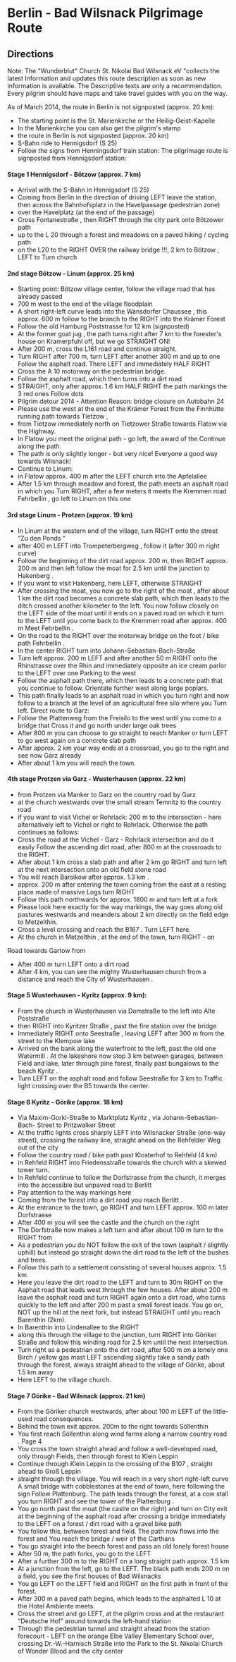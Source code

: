 # Berlin - Bad Wilsnack Pilgrimage Route

## Directions

Note:
The "Wunderblut" Church St. Nikolai Bad Wilsnack eV "collects the latest
Information and updates this route description as soon as new information is available. The
Descriptive texts are only a recommendation. Every pilgrim should have maps
and take travel guides with you on the way.

As of March 2014, the route in Berlin is not signposted (approx. 20 km):

* The starting point is the St. Marienkirche or the Heilig-Geist-Kapelle
* In the Marienkirche you can also get the pilgrim's stamp
* the route in Berlin is not signposted (approx. 20 km)
* S-Bahn ride to Hennigsdorf (S 25)
* Follow the signs from Henningsdorf train station:
The pilgrimage route is signposted from Hennigsdorf station:


#### Stage 1 Hennigsdorf - Bötzow (approx. 7 km)

* Arrival with the S-Bahn in Hennigsdorf (S 25)
* Coming from Berlin in the direction of driving LEFT leave the station, then across the
Bahnhofsplatz in the Havelpassage (pedestrian zone)
* over the Havelplatz (at the end of the passage)
* Cross Fontanestraße , then RIGHT through the city ​​park onto Bötzower
path
* up to the L 20 through a forest and meadows on a paved hiking / cycling path
* on the L20 to the RIGHT OVER the railway bridge !!!, 2 km to Bötzow , LEFT to
Turn church


#### 2nd stage Bötzow - Linum (approx. 25 km)

* Starting point: Bötzow village center, follow the village road that has already passed
* 700 m west to the end of the village floodplain
* A short right-left curve leads into the Wansdorfer Chaussee , this approx. 600 m
follow to the branch to the RIGHT into the Krämer Forest
* Follow the old Hamburg Poststrasse for 12 km (signposted)
* At the former goat jug , the path turns right after 7 km to the forester's house on
Kramerpfuhl off, but we go STRAIGHT ON!
* After 200 m, cross the L161 road and continue straight.
* Turn RIGHT after 700 m, turn LEFT after another 300 m and up to one
Follow the asphalt road. There LEFT and immediately HALF RIGHT
* Cross the A 10 motorway on the pedestrian bridge.
* Follow the asphalt road, which then turns into a dirt road
* STRAIGHT, only after approx. 1.6 km HALF RIGHT the path markings the 3 red ones
Follow dots
* Pilgrim detour 2014 - Attention
Reason: bridge closure on Autobahn 24
* Please use the west at the end of the Krämer Forest from the Finnhütte
running path towards Tietzow ,
* from Tietzow immediately north on Tietzower Straße towards Flatow via the
Highway.
* In Flatow you meet the original path - go left, the award of the
Continue along the path.
* The path is only slightly longer - but very nice! Everyone a good way towards
Wilsnack!
* Continue to Linum:
* in Flatow approx. 400 m after the LEFT church into the Apfelallee
* After 1.5 km through meadow and forest, the path meets an asphalt road in which you
Turn RIGHT, after a few meters it meets the Kremmen road
Fehrbellin , go left to Linum on this one


#### 3rd stage Linum - Protzen (approx. 19 km)

* In Linum at the western end of the village, turn RIGHT onto the street “Zu den
Ponds "
* after 400 m LEFT into Trompeterbergweg , follow it (after 300 m right curve)
* Follow the beginning of the dirt road approx. 200 m, then RIGHT approx. 200 m and then left
follow the moat for 2.5 km until the junction to Hakenberg .
* If you want to visit Hakenberg, here LEFT, otherwise STRAIGHT
* After crossing the moat, you now go to the right of the moat ,
after about 1 km the dirt road becomes a concrete slab path, which then leads to the ditch
crossed another kilometer to the left. You now follow closely on the LEFT side
of the moat until it ends on a paved road on which it
turn to the LEFT until you come back to the Kremmen road after approx. 400 m
Meet Fehrbellin .
* On the road to the RIGHT over the motorway bridge on the foot / bike path
Fehrbellin .
* In the center RIGHT turn into Johann-Sebastian-Bach-Straße
* Turn left approx. 200 m LEFT and after another 50 m RIGHT onto the
Rhinstrasse over the Rhin and immediately opposite an ice cream parlor to the LEFT over one
Parking to the west
* Follow the asphalt path there, which then leads to a concrete path that you continue to follow.
Orientate further west along large poplars.
* This path finally leads to an asphalt road in which you turn right and
now follow to a branch at the level of an agricultural free silo where you
Turn left.
Direct route to Garz:
* Follow the Plattenweg from the Freisilo to the west until you come to a bridge that
Cross it and go north under large oak trees
* After 800 m you can choose to go straight to reach Manker
or turn LEFT to go west again on a concrete slab path
* After approx. 2 km your way ends at a crossroad, you go to the right and see now
Garz already
* After about 1 km you will reach the town.


#### 4th stage Protzen via Garz - Wusterhausen (approx. 22 km)


* from Protzen via Manker to Garz on the country road
by Garz
* at the church westwards over the small stream Temnitz to the country road
* if you want to visit Vichel or Rohrlack: 200 m to the intersection - here alternatively
left to Vichel or right to Rohrlack.
Otherwise the path continues as follows:
* Cross the road at the Vichel - Garz - Rohrlack intersection and do it easily
Follow the ascending dirt road, after 800 m at the crossroads to the RIGHT.
* After about 1 km cross a slab path and after 2 km go RIGHT and
turn left at the next intersection onto an old field stone road
* You will reach Barsikow after approx. 1.3 km .
* approx. 200 m after entering the town coming from the east at a resting place made of massive
Logs turn RIGHT
* Follow this path northwards for approx. 1800 m and turn left at a fork
* Please look here exactly for the way markings, the way goes along old pastures
westwards and meanders about 2 km directly on the field edge to Metzelthin.
* Cross a level crossing and reach the B167 . Turn LEFT here.
* At the church in Metzelthin , at the end of the town, turn RIGHT - on

Road towards Gartow from
* After 400 m turn LEFT onto a dirt road
* After 4 km, you can see the mighty Wusterhausen church from a distance and reach the
City of Wusterhausen .


#### Stage 5 Wusterhausen - Kyritz (approx. 9 km):

* From the church in Wusterhausen via Domstraße to the left into Alte Poststraße
* then RIGHT into Kyritzer Straße , past the fire station over the bridge
* Immediately RIGHT onto Seestraße , leaving LEFT after 300 m from the street
to the Klempow lake
* Arrived on the bank along the waterfront to the left, past the old one
Watermill . At the lakeshore now stop 3 km between garages, between
Field and lake, later through pine forest, finally past bungalows to the beach
Kyritz .
* Turn LEFT on the asphalt road and follow Seestraße for 3 km to
Traffic light crossing over the B5 towards the center.

#### Stage 6 Kyritz - Görike (approx. 18 km)

* Via Maxim-Gorki-Straße to Marktplatz Kyritz , via Johann-Sebastian-Bach-
Street to Pritzwalker Street
* At the traffic lights cross sharply LEFT into Wilsnacker Straße (one-way street), crossing
the railway line, straight ahead on the Rehfelder Weg out of the city
* Follow the country road / bike path past Klosterhof to Rehfeld (4 km)
* in Rehfeld RIGHT into Friedensstraße towards the church with a skewed tower
turn.
* In Rehfeld continue to follow the Dorfstrasse from the church, it merges into the
accessible but unpaved road to Berlitt
* Pay attention to the way markings here
* Coming from the forest into a dirt road you reach Berlitt .
* At the entrance to the town, go RIGHT and turn LEFT approx. 100 m later
Dorfstrasse
* After 400 m you will see the castle and the church on the right
* The Dorfstraße now makes a left turn and after about 100 m turn to the RIGHT
from
* As a pedestrian you do NOT follow the exit of the town (asphalt / slightly uphill) but instead
go straight down the dirt road to the left of the bushes and trees.
* Follow this path to a settlement consisting of several houses approx. 1.5
km.
* Here you leave the dirt road to the LEFT and turn to 30m RIGHT on the
Asphalt road that leads west through the few houses. After about 200 m
leave the asphalt road and turn RIGHT again onto a dirt road,
who turns quickly to the left and after 200 m past a small forest
leads. You go on, NOT up the hill at the next fork, but instead
STRAIGHT until you reach Barenthin (2km).
* In Barenthin into Lindenallee to the RIGHT
* along this through the village to the junction, turn RIGHT into Göriker Straße
and follow this winding road for 2.5 km until the next intersection.
* Turn right as a pedestrian onto the dirt road, after 500 m on a lonely one
Birch / yellow gas mast LEFT ascending slightly take a sandy path through the forest,
always straight ahead to the village of Görike, about 1.5 km away
* Here LEFT to the village church.


#### Stage 7 Görike - Bad Wilsnack (approx. 21 km)

* From the Göriker church westwards, after about 100 m LEFT of the little-used road
consequences.
* Behind the town exit approx. 200m to the right towards Söllenthin
* You first reach Söllenthin along wind farms along a narrow country road .
Page 4
* You cross the town straight ahead and follow a well-developed road, only through
Fields, then through forest to Klein Leppin
* Continue through Klein Leppin to the crossing of the B107 , straight ahead to Groß Leppin
* straight through the village. You will reach in a very short right-left curve
A small bridge with cobblestones at the end of town, here following the sign
Follow Plattenburg. The path leads through the forest, at a cow stall you turn
RIGHT and see the tower of the Plattenburg .
* You go north past the moat (the castle on the right) and turn on
City exit at the beginning of the asphalt road after crossing a bridge immediately to the LEFT
on a forest / dirt road with a gravel bike path
* You follow this, between forest and field. The path now flows into the forest and
You reach the bridge / weir of the Carthans
* You go straight into the beech forest and pass an old lonely forest house
* After 50 m, the path forks, you go to the LEFT
* After a further 300 m to the RIGHT on a long straight path approx. 1.5 km
* At a junction from the left, go to the LEFT. The black path ends
200 m on a field, you see the first houses of Bad Wilsnacks
* You go LEFT on the LEFT field and RIGHT on the first path in front of the forest.
* After 300 m a paved path begins, which leads to the asphalted L 10 at the Hotel Ambiente
meets.
* Cross the street and go LEFT, at the pilgrim cross and at the restaurant
“Deutsche Hof” around towards the left-hand station
* Through the pedestrian tunnel and straight ahead from the station forecourt - LEFT on the
orange Elbe Valley Elementary School over, crossing Dr.-W.-Harnisch Straße into the
Park to the St. Nikolai Church of Wonder Blood and the city center
